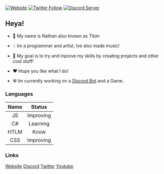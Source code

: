 [![Website](https://img.shields.io/website?label=dstitan.codes&style=for-the-badge&url=https%3A%2F%2Fdstitan.codes)][website]
[![Twitter Follow](https://img.shields.io/twitter/follow/deathstormtitan?color=1DA1F2&logo=twitter&style=for-the-badge)][twitter]
[![Discord Server](https://img.shields.io/discord/708843719528284262.svg?style=for-the-badge&logo=discord)][discord]


## Heya!
- 📜 My name is Nathan also known as *Titan*
- 💡 Im a programmer and artist, Ive also made music!
- 🔎 My goal is to try and inprove my skills by creating projects and other cool stuff!
- ❤ Hope you like what I do!

- ⚒ Im currently working on a [Discord Bot][titanbot] and a Game.


### Languages
|Name|Status|
|:-:|:-:|
|JS|Improving|
|C#|Learning|
|HTLM|Know|
|CSS|Improving|


### Links
[Website][website]
[Discord][discord]
[Twitter][twitter]
[Youtube][youtube]


[website]: https://dstitan.codes
[titanbot]: https://bot.dstitan.codes
[discord]: https://dstitan.codes/return/discord
[twitter]: https://twitter.com/intent/follow?original_referer=https%3A%2F%2Fgithub.com%2Fdeathstormtitan&screen_name=deathstormtitan
[youtube]: https://dstitan.codes/return/youtube
